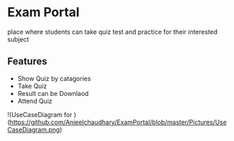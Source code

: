 
# Exam Portal

place where students can take quiz test and practice for their interested subject


## Features

- Show Quiz by catagories
- Take Quiz
- Result can be Downlaod
- Attend Quiz



!(UseCaseDiagram for )(https://github.com/Anjeelchaudhary/ExamPortal/blob/master/Pictures/UseCaseDiagram.png)